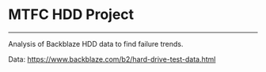# MTFC HDD Project

---

Analysis of Backblaze HDD data to find failure trends.

Data: https://www.backblaze.com/b2/hard-drive-test-data.html